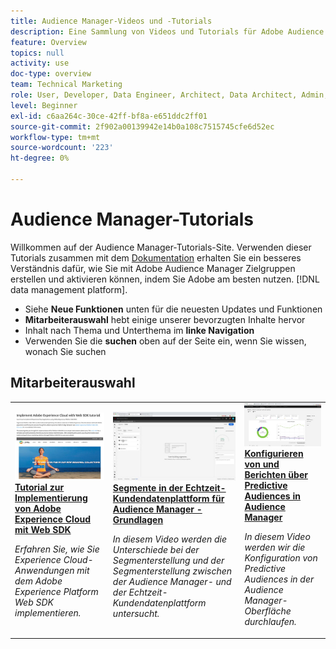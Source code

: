 ```yaml
---
title: Audience Manager-Videos und -Tutorials
description: Eine Sammlung von Videos und Tutorials für Adobe Audience Manager.
feature: Overview
topics: null
activity: use
doc-type: overview
team: Technical Marketing
role: User, Developer, Data Engineer, Architect, Data Architect, Admin, Leader
level: Beginner
exl-id: c6aa264c-30ce-42ff-bf8a-e651ddc2ff01
source-git-commit: 2f902a00139942e14b0a108c7515745cfe6d52ec
workflow-type: tm+mt
source-wordcount: '223'
ht-degree: 0%

---
```


# Audience Manager-Tutorials

Willkommen auf der Audience Manager-Tutorials-Site. Verwenden dieser Tutorials zusammen mit dem [Dokumentation](https://experienceleague.adobe.com/docs/audience-manager/user-guide/aam-home.html) erhalten Sie ein besseres Verständnis dafür, wie Sie mit Adobe Audience Manager Zielgruppen erstellen und aktivieren können, indem Sie Adobe am besten nutzen. [!DNL data management platform].

* Siehe **Neue Funktionen** unten für die neuesten Updates und Funktionen
* **Mitarbeiterauswahl** hebt einige unserer bevorzugten Inhalte hervor
* Inhalt nach Thema und Unterthema im **linke Navigation**
* Verwenden Sie die **suchen** oben auf der Seite ein, wenn Sie wissen, wonach Sie suchen



<div id="recs-overview-body-1"></div>
<div id="recs-overview-body-2"></div>
<div id="recs-overview-body-3"></div>
<div id="recs-overview-body-4"></div>
<div id="recs-overview-body-5"></div>
<div id="recs-overview-body-6"></div>

<div id="staff-picks-section">

## Mitarbeiterauswahl

<table>
<tr>
  <td>
    <a href="https://experienceleague.adobe.com/docs/platform-learn/implement-web-sdk/overview.html">
      <img alt="Miniaturbild für das Tutorial &quot;Adobe Experience Cloud mit Web SDK implementieren&quot;" src="assets/implement-web-sdk.jpg" />
    </a>
    <div>
      <a href="https://experienceleague.adobe.com/docs/platform-learn/implement-web-sdk/overview.html">
    <strong>Tutorial zur Implementierung von Adobe Experience Cloud mit Web SDK</strong>
    </a>
    </div>
    <p>
    <em>Erfahren Sie, wie Sie Experience Cloud-Anwendungen mit dem Adobe Experience Platform Web SDK implementieren.</em>
    <p>
  </td>
  <td>
    <a href="https://experienceleague.adobe.com/docs/audience-manager-learn/tutorials/other-integrations/integrating-with-rtcdp/rtcdp-segments-for-aam-users.html">
      <img alt="Miniaturbild für das Tutorial &quot;Grundlagen zu Segmenten in der Echtzeit-Kundendatenplattform&quot;" src="assets/331901.jpg" />
    </a>
    <div>
      <a href="https://experienceleague.adobe.com/docs/audience-manager-learn/tutorials/other-integrations/integrating-with-rtcdp/rtcdp-segments-for-aam-users.html">
    <strong>Segmente in der Echtzeit-Kundendatenplattform für Audience Manager - Grundlagen</strong>
    </a>
    </div>
    <p>
    <em>In diesem Video werden die Unterschiede bei der Segmenterstellung und der Segmenterstellung zwischen der Audience Manager- und der Echtzeit-Kundendatenplattform untersucht.</em>
    <p>
  </td>
  <td>
    <a href="https://experienceleague.adobe.com/docs/audience-manager-learn/tutorials/build-and-manage-audiences/algorithmic-models/configure-and-report-on-predictive-audiences.html">
      <img alt="Miniaturbild für das Tutorial &quot;Konfigurieren von und Reporting zu vorausschauenden Zielgruppen in Audience Manager&quot;" src="assets/33630.jpg" />
    </a>
    <div>
      <a href="https://experienceleague.adobe.com/docs/audience-manager-learn/tutorials/build-and-manage-audiences/algorithmic-models/configure-and-report-on-predictive-audiences.html">
    <strong>Konfigurieren von und Berichten über Predictive Audiences in Audience Manager</strong>
    </a>
    </div>
    <p>
    <em>In diesem Video werden wir die Konfiguration von Predictive Audiences in der Audience Manager-Oberfläche durchlaufen.</em>
    <p>
  </td>
</tr>
</table>
</div>
